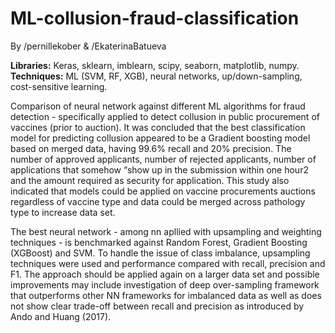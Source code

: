 # ML-collusion-fraud-classification
By /pernillekober & /EkaterinaBatueva

**Libraries:** Keras, sklearn, imblearn, scipy, seaborn, matplotlib, numpy. \
**Techniques:** ML (SVM, RF, XGB), neural networks, up/down-sampling, cost-sensitive learning.

Comparison of neural network against different ML algorithms for fraud detection - specifically applied to detect collusion in public procurement of vaccines (prior to auction). It was concluded that the best classification model for predicting collusion appeared to be a Gradient boosting model based on merged data, having 99.6% recall and 20% precision. The number of approved applicants, number of rejected applicants, number of applications that somehow “show up in the submission within one hour2 and the amount required as security for application. This study also indicated that models could be applied on vaccine procurements auctions regardless of vaccine type and data could be merged across pathology type to increase data set. 

The best neural network - among nn apllied with upsampling and weighting techniques - is benchmarked against Random Forest, Gradient Boosting (XGBoost) and SVM. To handle the issue of class imbalance, upsampling techniques were used and performance compared with recall, precision and F1. The approach should be applied again on a larger data set and possible improvements may include investigation of deep over-sampling framework that outperforms other NN frameworks for imbalanced data as well as does not show clear trade-off between recall and precision as introduced by Ando and Huang (2017).
